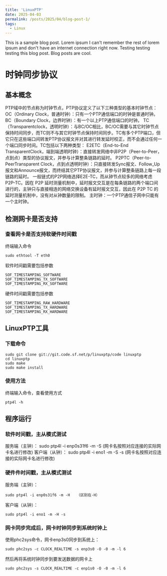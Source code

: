 ```yaml
---
title: 'LinuxPTP'
date: 2025-04-03
permalink: /posts/2025/04/blog-post-1/
tags:
  - Linux
---
```

This is a sample blog post. Lorem ipsum I can't remember the rest of lorem ipsum and don't have an internet connection right now. Testing testing testing this blog post. Blog posts are cool.

<!-- more -->
# 时钟同步协议
## 基本概念
PTP域中的节点称为时钟节点，PTP协议定义了以下三种类型的基本时钟节点：
OC（Ordinary Clock，普通时钟）：只有一个PTP通信端口的时钟是普通时钟。
BC（Boundary Clock，边界时钟）：有一个以上PTP通信端口的时钟。
TC（Transparentclock，透明时钟）：与BC/OC相比，BC/OC需要与其它时钟节点保持时间同步，而TC则不与其它时钟节点保持时间同步。TC有多个PTP端口，但它只在这些端口间转发PTP协议报文并对其进行转发延时校正，而不会通过任何一个端口同步时间。TC包括以下两种类型：
E2ETC（End-to-End TransparentClock，端到端透明时钟）：直接转发网络中非P2P（Peer-to-Peer，点到点）类型的协议报文，并参与计算整条链路的延时。
P2PTC（Peer-to-PeerTransparent Clock，点到点透明时钟）：只直接转发Sync报文、Follow_Up报文和Announce报文，而终结其它PTP协议报文，并参与计算整条链路上每一段链路的延时。
一般链式的P2P网络选择E2E-TC，而从钟节点较多的网络考虑P2P-TC。因在 P2P 延时测量机制中，延时报文交互是在每条链路的两个端口间进行的，主钟只与直接相连的网络交换设备有延时报文交互，因此在 P2P TC 的延时测量机制中，没有对从钟数量的限制。
主时钟：一个PTP通信子网中只能有一个主时钟。

## 检测网卡是否支持
### 查看网卡是否支持软硬件时间戳
终端输入命令

    sudo ethtool -T eth0

软件时间戳需要包括参数

    SOF_TIMESTAMPING_SOFTWARE
    SOF_TIMESTAMPING_TX_SOFTWARE
    SOF_TIMESTAMPING_RX_SOFTWARE

硬件时间戳需要包括参数

    SOF_TIMESTAMPING_RAW_HARDWARE
    SOF_TIMESTAMPING_TX_HARDWARE
    SOF_TIMESTAMPING_RX_HARDWARE

## LinuxPTP工具
### 下载命令
    sudo git clone git://git.code.sf.net/p/linuxptp/code linuxptp
    cd linuxptp
    sudo make
    sudo make install

### 使用方法
终端输入命令，查看使用方式

    ptp4l -h    

## 程序运行

### 软件时间戳，主从模式测试

服务端（主钟）：
    sudo ptp4l -i enp0s31f6 -m -S (网卡名按照对应连接的实际网卡名进行修改)
客户端（从钟）：
    sudo ptp4l -i eno1 -m -S -s  (网卡名按照对应连接的实际网卡名进行修改)

### 硬件件时间戳，主从模式测试

服务端（主钟）：

    sudo ptp4l -i enp0s31f6 -m -H   （区别在-H）

客户端（从钟）：

    sudo ptp4l -i eno1 -m -H -s


### 网卡同步完成后，网卡时钟同步到系统时钟上

使用phc2sys命令，网卡enp3s0同步到系统上：

    sudo phc2sys -c CLOCK_REALTIME -s enp3s0 -O -0 -m -l 6

然后再将系统时钟同步到要发送数据的网卡上

    sudo phc2sys -s CLOCK_REALTIME -c enp1s0 -O -0 -m -l 6